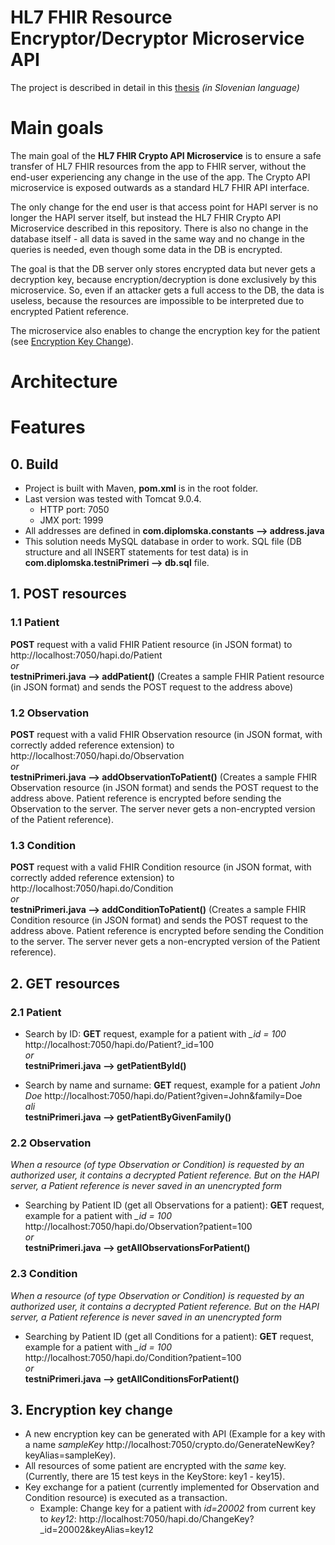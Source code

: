 # HL7 FHIR Resource Encryptor/Decryptor Microservice API
The project is described in detail in this <a href="https://repozitorij.uni-lj.si/IzpisGradiva.php?id=103201&lang=eng" target="_blank">thesis</a> *(in Slovenian language)*

# Main goals
The main goal of the **HL7 FHIR Crypto API Microservice** is to ensure a safe transfer of HL7 FHIR resources from the app to FHIR  server, without the end-user experiencing any change in the use of the app. The Crypto API microservice is exposed outwards as a standard HL7 FHIR API interface.

The only change for the end user is that access point for HAPI server is no longer the HAPI server itself, but instead the HL7 FHIR Crypto API Microservice described in this repository. There is also no change in the database itself - all data is saved in the same way and no change in the queries is needed, even though some data in the DB is encrypted.

The goal is that the DB server only stores encrypted data but never gets a decryption key, because encryption/decryption is done exclusively by this microservice. So, even if an attacker gets a full access to the DB, the data is useless, because the resources are impossible to be interpreted due to encrypted Patient reference.

The microservice also enables to change the encryption key for the patient (see [Encryption Key Change](#keyChange)).

# Architecture


# Features
## 0. Build
- Project is built with Maven, **pom.xml** is in the root folder.
- Last version was tested with Tomcat 9.0.4. 
    - HTTP port: 7050
    - JMX port: 1999
- All addresses are defined in **com.diplomska.constants --> address.java**
- This solution needs MySQL database in order to work. SQL file (DB structure and all INSERT statements for test data) is in **com.diplomska.testniPrimeri --> db.sql** file.

## 1. POST resources
### 1.1 Patient
**POST** request with a valid FHIR Patient resource (in JSON format) to http://localhost:7050/hapi.do/Patient \
*or*\
**testniPrimeri.java --> addPatient()** (Creates a sample FHIR Patient resource (in JSON format) and sends the POST request to the address above)

### 1.2 Observation
**POST** request with a valid FHIR Observation resource (in JSON format, with correctly added reference extension) to http://localhost:7050/hapi.do/Observation \
*or*\
**testniPrimeri.java --> addObservationToPatient()** (Creates a sample FHIR Observation resource (in JSON format) and sends the POST request to the address above. 
Patient reference is encrypted before sending the Observation to the server. The server never gets a non-encrypted version of the Patient reference).

### 1.3 Condition
**POST** request with a valid FHIR Condition resource (in JSON format, with correctly added reference extension) to http://localhost:7050/hapi.do/Condition \
*or*\
**testniPrimeri.java --> addConditionToPatient()** (Creates a sample FHIR Condition resource (in JSON format) and sends the POST request to the address above. 
Patient reference is encrypted before sending the Condition to the server. The server never gets a non-encrypted version of the Patient reference).

## 2. GET resources
### 2.1 Patient
- Search by ID: **GET** request, example for a patient with *_id = 100* http://localhost:7050/hapi.do/Patient?_id=100 \
*or*\
**testniPrimeri.java --> getPatientById()**

- Search by name and surname: **GET** request, example for a patient *John Doe* http://localhost:7050/hapi.do/Patient?given=John&family=Doe \
*ali*\
**testniPrimeri.java --> getPatientByGivenFamily()**

### 2.2 Observation
*When a resource (of type Observation or Condition) is requested by an authorized user, it contains a decrypted Patient reference. But on the HAPI server, a Patient reference is never saved in an unencrypted form* 
- Searching by Patient ID (get all Observations for a patient): **GET** request, example for a patient with *_id = 100* http://localhost:7050/hapi.do/Observation?patient=100\
*or*\
**testniPrimeri.java --> getAllObservationsForPatient()**

### 2.3 Condition
*When a resource (of type Observation or Condition) is requested by an authorized user, it contains a decrypted Patient reference. But on the HAPI server, a Patient reference is never saved in an unencrypted form*
- Searching by Patient ID (get all Conditions for a patient): **GET** request, example for a patient with *_id = 100* http://localhost:7050/hapi.do/Condition?patient=100\
*or*\
**testniPrimeri.java --> getAllConditionsForPatient()**

## 3. Encryption key change
<a name="keyChange"></a>
- A new encryption key can be generated with API (Example for a key with a name *sampleKey* http://localhost:7050/crypto.do/GenerateNewKey?keyAlias=sampleKey).
- All resources of some patient are encrypted with the *same* key. (Currently, there are 15 test keys in the KeyStore: key1 - key15).
- Key exchange for a patient (currently implemented for Observation and Condition resource) is executed as a transaction.
    - Example: Change key for a patient with *id=20002* from current key to *key12*: http://localhost:7050/hapi.do/ChangeKey?_id=20002&keyAlias=key12
